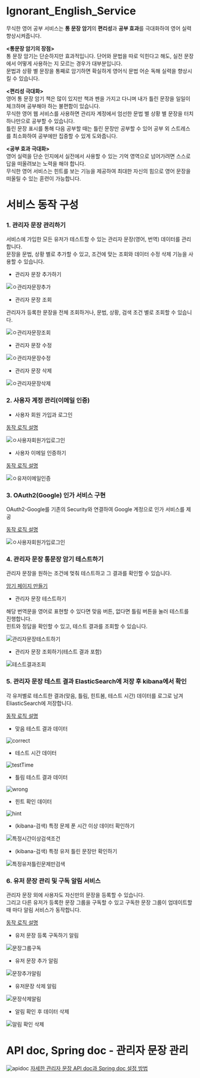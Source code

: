 # Ignorant_English_Service
무식한 영어 공부 서비스는 **통 문장 암기**의 **편리성**과 **공부 효과**를 극대화하여 영어 실력 향상시켜줍니다. 


**<통문장 암기의 장점>**  
통 문장 암기는 단순하지만 효과적입니다. 단어와 문법을 따로 익힌다고 해도, 실전 문장에서 어떻게 사용하는 지 모르는 경우가 대부분입니다.  
문법과 상황 별 문장을 통째로 암기하면 확실하게 영어식 문법 어순 독해 실력을 향상시킬 수 있습니다. 


**<편리성 극대화>**  
영어 통 문장 암기 책은 많이 있지만 책과 펜을 가지고 다니며 내가 틀린 문장을 일일이 체크하며 공부해야 하는 불편함이 있습니다.  
무식한 영어 웹 서비스를 사용하면 관리자 계정에서 엄선한 문법 별 상황 별 문장을 터치 하나만으로 공부할 수 있습니다.  
틀린 문장 표시를 통해 다음 공부할 때는 틀린 문장만 공부할 수 있어 공부 외 스트레스를 최소화하여 공부에만 집중할 수 있게 도와줍니다.


**<공부 효과 극대화>**  
영어 실력을 단순 인지에서 실전에서 사용할 수 있는 기억 영역으로 넘어가려면 스스로 답을 떠올려보는 노력을 해야 합니다.  
무식한 영어 서비스는 힌트를 보는 기능을 제공하여 최대한 자신의 힘으로 영어 문장을 떠올릴 수 있는 훈련이 가능합니다.  



# 서비스 동작 구성
### 1. 관리자 문장 관리하기
서비스에 가입한 모든 유저가 테스트할 수 있는 관리자 문장(영어, 번역) 데이터를 관리합니다.  
문장을 문법, 상황 별로 추가할 수 있고, 조건에 맞는 조회와 데이터 수정 삭제 기능을 사용할 수 있습니다.
- 관리자 문장 추가하기

![ㅇ관리자문장추가](https://github.com/dae0hwang/IgnorantEnglish/assets/103154389/a85d26ec-26ec-4997-8c9a-ee9981d8349c)

- 관리자 문장 조회

관리자가 등록한 문장을 전체 조회하거나, 문법, 상황, 검색 조건 별로 조회할 수 있습니다.


![ㅇ관리자문장조회](https://github.com/dae0hwang/IgnorantEnglish/assets/103154389/36eb59c1-ca9d-496c-9df3-429a6afe2846)

- 관리자 문장 수정

![ㅇ관리자문장수정](https://github.com/dae0hwang/IgnorantEnglish/assets/103154389/66167b92-5116-4a89-b460-f57d53694f02)

- 관리자 문장 삭제

![ㅇ관리자문장삭제](https://github.com/dae0hwang/IgnorantEnglish/assets/103154389/3fcfd243-2f71-4005-9d29-8f6c95a4cf8d)

### 2. 사용자 계정 관리(이메일 인증)

- 사용자 회원 가입과 로그인


[동작 로직 설명](https://coding-business.tistory.com/67)


![ㅇ사용자회원가입로그인](https://github.com/dae0hwang/IgnorantEnglish/assets/103154389/45277e6d-2c94-4b78-8214-3eb157c1a3fb)

- 사용자 이메일 인증하기

[동작 로직 설명](https://coding-business.tistory.com/73)

![ㅇ유저이메일인증](https://github.com/dae0hwang/IgnorantEnglish/assets/103154389/2b00756b-3402-45c2-beda-c48d4e6bbab7)


### 3. OAuth2(Google) 인가 서비스 구현
OAuth2-Google를 기존의 Security와 연결하여 Google 계정으로 인가 서비스를 제공


[동작 로직 설명](https://coding-business.tistory.com/123)


![ㅇ사용자회원가입로그인](https://github.com/dae0hwang/Ignorant_English_Service/assets/103154389/ba788d27-3de7-4329-9359-2396c67eb826)


### 4. 관리자 문장 통문장 암기 테스트하기
관리자 문장을 원하는 조건에 멎춰 테스트하고 그 결과를 확인할 수 있습니다.

[암기 페이지 만들기](https://coding-business.tistory.com/102)

- 관리자 문장 테스트하기

해당 번역문을 영어로 표현할 수 있다면 맞음 버튼, 없다면 틀림 버튼을 눌러 테스트를 진행합니다.  
힌트와 정답을 확인할 수 있고, 테스트 결과를 조회할 수 있습니다.

![관리자문장테스트하기](https://github.com/dae0hwang/IgnorantEnglish/assets/103154389/6096f510-78da-4eb2-8627-4dfbd5f6c065)

- 관리자 문장 조회하기(테스트 결과 포함)

![테스트결과조회](https://github.com/dae0hwang/IgnorantEnglish/assets/103154389/fffb8788-5ad6-49c7-9ab1-6bbb4e5e9b5f)

### 5. 관리자 문장 테스트 결과 ElasticSearch에 저장 후 kibana에서 확인
각 유저별로 테스트한 결과(맞음, 틀림, 힌트봄, 테스트 시간) 데이터를 로그로 남겨 EliasticSearch에 저장합니다.

[동작 로직 설명](https://coding-business.tistory.com/128)

- 맞음 테스트 결과 데이터

![correct](https://github.com/dae0hwang/IgnorantEnglish/assets/103154389/1af84c51-dbac-4985-b3bb-735fd4d9e0d3)

- 테스트 시간 데이터

![testTime](https://github.com/dae0hwang/IgnorantEnglish/assets/103154389/13a65e62-f749-4f05-ae01-da8b4afd43cb)

- 틀림 테스트 결과 데이터

![wrong](https://github.com/dae0hwang/IgnorantEnglish/assets/103154389/b9d603a8-fd6f-4d22-a1f5-0b7d1bfbd344)

- 힌트 확인 데이터

![hint](https://github.com/dae0hwang/IgnorantEnglish/assets/103154389/f21b177e-6b6e-4dcd-a265-8d6cac1bdb6d)

- (kibana-검색) 특정 문제 푼 시간 이상 데이터 확인하기

![특정시간이상검색조건](https://github.com/dae0hwang/IgnorantEnglish/assets/103154389/400ac22e-e16a-4848-95f4-b7c6394c1f0f)

- (kibana-검색) 특정 유저 틀린 문장만 확인하기

![특정유저틀린문제만검색](https://github.com/dae0hwang/IgnorantEnglish/assets/103154389/06ccac87-2f58-451e-9bd1-73e5a92db626)

### 6. 유저 문장 관리 및 구독 알림 서비스
관리자 문장 외에 사용자도 자신만의 문장을 등록할 수 있습니다.    
그리고 다른 유저가 등록한 문장 그룹을 구독할 수 있고 구독한 문장 그룹이 업데이트할 때 마다 알림 서비스가 동작합니다.

[동작 로직 설명](https://coding-business.tistory.com/122)

- 유저 문장 등록 구독하기 알림

![문장그룹구독](https://github.com/dae0hwang/IgnorantEnglish/assets/103154389/0d7116f1-0ef5-40ea-aa12-acf4997b66ba)

- 유저 문장 추가 알림

![문장추가알림](https://github.com/dae0hwang/IgnorantEnglish/assets/103154389/d1e5ed4d-a6e8-4345-9f7e-57a2b95d3516)

- 유저문장 삭제 알림

![문장삭제알림](https://github.com/dae0hwang/IgnorantEnglish/assets/103154389/92342689-fdd2-498e-8c09-1ef615d2e59d)

- 알림 확인 후 데이터 삭제

![알림 확인 삭제](https://github.com/dae0hwang/IgnorantEnglish/assets/103154389/4145422c-1723-4069-9bf4-c0de82a5a6ba)

# API doc, Spring doc - 관리자 문장 관리
![apidoc](https://github.com/dae0hwang/IgnorantEnglish/assets/103154389/0874d950-a025-4db8-94a8-042a85792234)
[자세한 관리자 문장 API doc과 Spring doc 설정 방법](https://coding-business.tistory.com/127)


